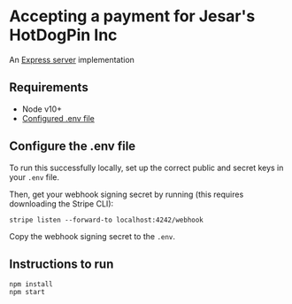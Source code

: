 # Accepting a payment for Jesar's HotDogPin Inc

An [Express server](http://expressjs.com) implementation

## Requirements

- Node v10+
- [Configured .env file](../README.md)

## Configure the .env file

To run this successfully locally, set up the correct public and secret keys in your `.env` file. 

Then, get your webhook signing secret by running (this requires downloading the Stripe CLI):

```
stripe listen --forward-to localhost:4242/webhook
```

Copy the webhook signing secret to the `.env`. 

## Instructions to run

```
npm install
npm start
```
